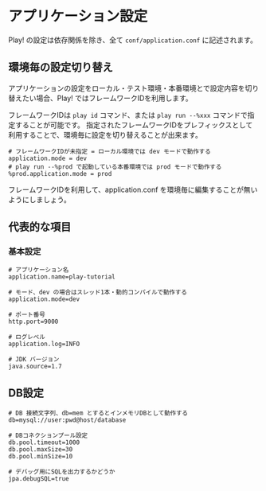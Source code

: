 # アプリケーション設定

Play! の設定は依存関係を除き、全て `conf/application.conf` に記述されます。

## 環境毎の設定切り替え

アプリケーションの設定をローカル・テスト環境・本番環境とで設定内容を切り替えたい場合、Play! ではフレームワークIDを利用します。

フレームワークIDは `play id` コマンド、または `play run --%xxx` コマンドで指定することが可能です。
指定されたフレームワークIDをプレフィックスとして利用することで、環境毎に設定を切り替えることが出来ます。

```
# フレームワークIDが未指定 = ローカル環境では dev モードで動作する
application.mode = dev
# play run --%prod で起動している本番環境では prod モードで動作する
%prod.application.mode = prod
```

フレームワークIDを利用して、application.conf を環境毎に編集することが無いようにしましょう。

## 代表的な項目

### 基本設定

```
# アプリケーション名
application.name=play-tutorial

# モード、dev の場合はスレッド1本・動的コンパイルで動作する
application.mode=dev

# ポート番号
http.port=9000

# ログレベル
application.log=INFO

# JDK バージョン
java.source=1.7
```

## DB設定

```
# DB 接続文字列、db=mem とするとインメモリDBとして動作する
db=mysql://user:pwd@host/database

# DBコネクションプール設定
db.pool.timeout=1000
db.pool.maxSize=30
db.pool.minSize=10

# デバッグ用にSQLを出力するかどうか
jpa.debugSQL=true
```
